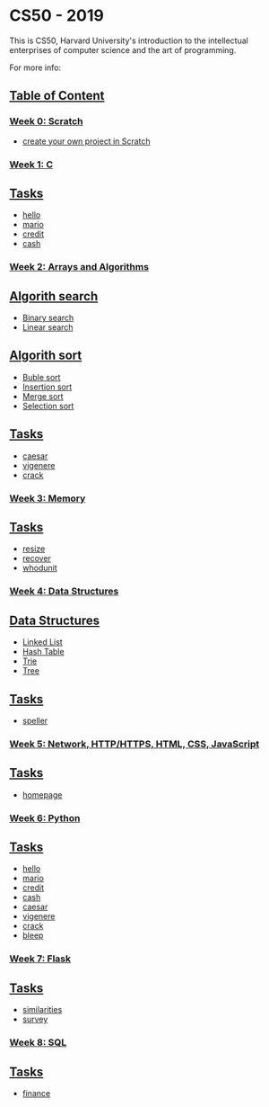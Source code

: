 # CS50 - 2019

This is CS50, Harvard University's introduction to the intellectual enterprises of computer science and the art of programming.

For more info:<a href="https://apps.prometheus.org.ua/learning/course/course-v1:Prometheus+CS50+2019_T1" rel="nofollow">
 
## Table of Content

### Week 0: Scratch
- create your own project in Scratch

### Week 1: C

## Tasks
- hello
- mario
- credit
- cash

### Week 2: Arrays and Algorithms

## Algorith search
- Binary search
- Linear search

## Algorith sort
- Buble sort
- Insertion sort
- Merge sort
- Selection sort

## Tasks
- caesar
- vigenere
- crack

### Week 3: Memory

## Tasks
- resize
- recover
- whodunit

### Week 4: Data Structures

## Data Structures
- Linked List
- Hash Table
- Trie
- Tree

## Tasks
- speller

### Week 5: Network, HTTP/HTTPS, HTML, CSS, JavaScript

## Tasks
- homepage

### Week 6: Python

## Tasks
- hello
- mario
- credit
- cash
- caesar
- vigenere
- crack
- bleep

### Week 7: Flask

## Tasks
- similarities
- survey

### Week 8: SQL

## Tasks
- finance
